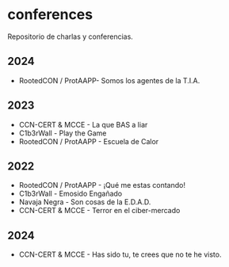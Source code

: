 # conferences
Repositorio de charlas y conferencias.

<div class="markdown-heading" dir="auto"><h2 tabindex="-1" class="heading-element" dir="auto">2024</h2></div>
<ul dir="auto">
<li>RootedCON / ProtAAPP- Somos los agentes de la T.I.A.</li>
</ul>

<div class="markdown-heading" dir="auto"><h2 tabindex="-1" class="heading-element" dir="auto">2023</h2></div>
<ul dir="auto">
<li>CCN-CERT & MCCE - La que BAS a liar</li>
<li>C1b3rWall - Play the Game</li>
<li>RootedCON / ProtAAPP - Escuela de Calor</li>
</ul>

<div class="markdown-heading" dir="auto"><h2 tabindex="-1" class="heading-element" dir="auto">2022</h2></div>
<ul dir="auto">
<li>RootedCON / ProtAAPP - ¡Qué me estas contando!</li>
<li>C1b3rWall - Emosido Engañado</li>
<li>Navaja Negra - Son cosas de la E.D.A.D.</li>
<li>CCN-CERT & MCCE - Terror en el ciber-mercado</li>
</ul>

<div class="markdown-heading" dir="auto"><h2 tabindex="-1" class="heading-element" dir="auto">2024</h2></div>
<ul dir="auto">
<li>CCN-CERT & MCCE - Has sido tu, te crees que no te he visto.</li>
